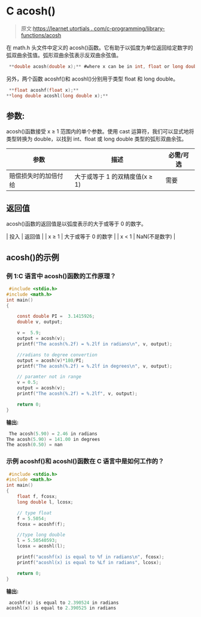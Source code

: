# C acosh()

> 原文:[https://learnet utortials . com/c-programming/library-functions/acosh](https://learnetutorials.com/c-programming/library-functions/acosh)

在 math.h 头文件中定义的 acosh()函数。它有助于以弧度为单位返回给定数字的弧双曲余弦值。弧形双曲余弦表示反双曲余弦值。

```c
 **double acosh(double x);** #where x can be in int, float or long double 

```

另外，两个函数 acoshf()和 acoshl()分别用于类型 float 和 long double。

```c
 **float acoshf(float x);** 
**long double acoshl(long double x);** 

```

## 参数:

acosh()函数接受 x ≥ 1 范围内的单个参数。使用 cast 运算符，我们可以显式地将类型转换为 double，以找到 int、float 或 long double 类型的弧形双曲余弦。

| 参数 | 描述 | 必需/可选 |
| --- | --- | --- |
| 赔偿损失时的加倍付给 | 大于或等于 1 的双精度值(x ≥ 1) | 需要 |

## 返回值

acosh()函数的返回值是以弧度表示的大于或等于 0 的数字。

| 投入 | 返回值 |
| x ≥ 1 | 大于或等于 0 的数字 |
| x < 1 | NaN(不是数字) |

## acosh()的示例

### 例 1:C 语言中 acosh()函数的工作原理？

```c
 #include <stdio.h>
#include <math.h>
int main()
{

    const double PI =  3.1415926;
    double v, output;

    v =  5.9;
    output = acosh(v);
    printf("The acosh(%.2f) = %.2lf in radians\n", v, output);

    //radians to degree convertion
    output = acosh(v)*180/PI;
    printf("The acosh(%.2f) = %.2lf in degrees\n", v, output);

    // paramter not in range
    v = 0.5;
    output = acosh(v);
    printf("The acosh(%.2f) = %.2lf", v, output);

    return 0;
} 

```

**输出:**

```c
 The acosh(5.90) = 2.46 in radians
The acosh(5.90) = 141.00 in degrees
The acosh(0.50) = nan 
```

### 示例 acoshf()和 acoshl()函数在 C 语言中是如何工作的？

```c
 #include <stdio.h>
#include <math.h>
int main()
{
    float f, fcosx;
    long double l, lcosx;

    // type float
    f = 5.5054;
    fcosx = acoshf(f);

    //type long double
    l = 5.50540593;
    lcosx = acoshl(l);

    printf("acoshf(x) is equal to %f in radians\n", fcosx);
    printf("acoshl(x) is equal to %Lf in radians", lcosx);

    return 0;
} 

```

**输出:**

```c
 acoshf(x) is equal to 2.390524 in radians
acoshl(x) is equal to 2.390525 in radians 
```